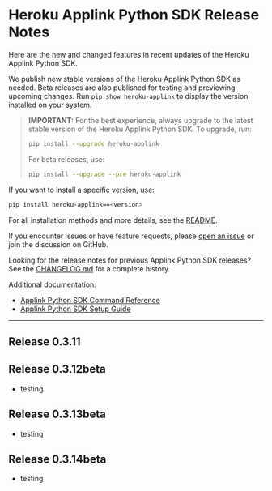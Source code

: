 # Heroku Applink Python SDK Release Notes

Here are the new and changed features in recent updates of the Heroku Applink Python SDK.

We publish new stable versions of the Heroku Applink Python SDK as needed. Beta releases are also published for testing and previewing upcoming changes. Run `pip show heroku-applink` to display the version installed on your system.

> **IMPORTANT:** For the best experience, always upgrade to the latest stable version of the Heroku Applink Python SDK. To upgrade, run:
>
> ```bash
> pip install --upgrade heroku-applink
> ```
>
> For beta releases, use:
>
> ```bash
> pip install --upgrade --pre heroku-applink
> ```

If you want to install a specific version, use:
```bash
pip install heroku-applink==<version>
```

For all installation methods and more details, see the [README](./README.md).

If you encounter issues or have feature requests, please [open an issue](https://github.com/heroku/heroku-applink-python/issues) or join the discussion on GitHub.

Looking for the release notes for previous Applink Python SDK releases? See the [CHANGELOG.md](./CHANGELOG.md) for a complete history.

Additional documentation:

* [Applink Python SDK Command Reference](./docs/)
* [Applink Python SDK Setup Guide](./docs/)

---

## Release 0.3.11




## Release 0.3.12beta


- testing


## Release 0.3.13beta


- testing


## Release 0.3.14beta


- testing


